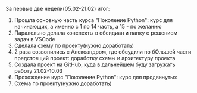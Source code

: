За первые две недели(05.02-21.02) итог:
1) Прошла основную часть курса "Поколение Python": курс для начинающих, а именно с 1 по 14 часть, а 15 - по желанию
2) Паралельно делала конспекты в обсидиан и папку с решением задач в VSCode
3) Сделала схему по проекту(нужно доработать)
4) 2 раза созвонились с Александром, где обсудили по бОльшей части предстоящий проект: доработку схемы и архитектуру проекта
5) Создала проект на GitHub, куда в дальнейшем буду загружать работу
21.02-10.03
1) Прохождение курс "Поколение Python": курс для продвинутых
2) Схема по проекту(нужно доработать)
